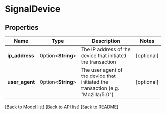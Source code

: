 # SignalDevice

## Properties

Name | Type | Description | Notes
------------ | ------------- | ------------- | -------------
**ip_address** | Option<**String**> | The IP address of the device that initiated the transaction | [optional]
**user_agent** | Option<**String**> | The user agent of the device that initiated the transaction (e.g. \"Mozilla/5.0\") | [optional]

[[Back to Model list]](../README.md#documentation-for-models) [[Back to API list]](../README.md#documentation-for-api-endpoints) [[Back to README]](../README.md)


